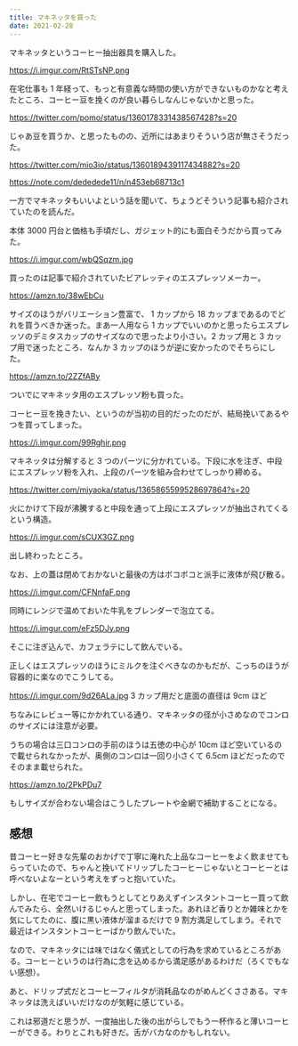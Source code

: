 ```yaml
---
title: マキネッタを買った
date: 2021-02-28
---
```


マキネッタというコーヒー抽出器具を購入した。

https://i.imgur.com/RtSTsNP.png

在宅仕事も 1 年経って、もっと有意義な時間の使い方ができないものかなと考えたところ、コーヒー豆を挽くのが良い暮らしなんじゃないかと思った。

https://twitter.com/pomo/status/1360178331438567428?s=20

じゃあ豆を買うか、と思ったものの、近所にはあまりそういう店が無さそうだった。

https://twitter.com/mio3io/status/1360189439117434882?s=20

https://note.com/dededede11/n/n453eb68713c1

一方でマキネッタもいいよという話を聞いて、ちょうどそういう記事も紹介されていたのを読んだ。

本体 3000 円台と価格も手頃だし、ガジェット的にも面白そうだから買ってみた。

https://i.imgur.com/wbQSqzm.jpg

買ったのは記事で紹介されていたビアレッティのエスプレッソメーカー。

https://amzn.to/38wEbCu

サイズのほうがバリエーション豊富で、 1 カップから 18 カップまであるのでどれを買うべきか迷った。まあ一人用なら 1 カップでいいのかと思ったらエスプレッソのデミタスカップのサイズなので思ったより小さい。2 カップ用と 3 カップ用で迷ったところ、なんか 3 カップのほうが逆に安かったのでそちらにした。

https://amzn.to/2ZZfABy

ついでにマキネッタ用のエスプレッソ粉も買った。

コーヒー豆を挽きたい、というのが当初の目的だったのだが、結局挽いてあるやつを買ってしまった。

https://i.imgur.com/99Rghir.png

マキネッタは分解すると 3 つのパーツに分かれている。下段に水を注ぎ、中段にエスプレッソ粉を入れ、上段のパーツを組み合わせてしっかり締める。

https://twitter.com/miyaoka/status/1365865599528697864?s=20

火にかけて下段が沸騰すると中段を通って上段にエスプレッソが抽出されてくるという構造。

https://i.imgur.com/sCUX3GZ.png

出し終わったところ。

なお、上の蓋は閉めておかないと最後の方はボコボコと派手に液体が飛び散る。

https://i.imgur.com/CFNnfaF.png

同時にレンジで温めておいた牛乳をブレンダーで泡立てる。

https://i.imgur.com/eFz5DJy.png

そこに注ぎ込んで、カフェラテにして飲んでいる。

正しくはエスプレッソのほうにミルクを注ぐべきなのかもだが、こっちのほうが容器的に楽なのでこうしてる。

https://i.imgur.com/9d26ALa.jpg
3 カップ用だと底面の直径は 9cm ほど

ちなみにレビュー等にかかれている通り、マキネッタの径が小さめなのでコンロのサイズには注意が必要。

うちの場合は三口コンロの手前のほうは五徳の中心が 10cm ほど空いているので載せられなかったが、奥側のコンロは一回り小さくて 6.5cm ほどだったのでそのまま載せられた。

https://amzn.to/2PkPDu7

もしサイズが合わない場合はこうしたプレートや金網で補助することになる。

## 感想

昔コーヒー好きな先輩のおかげで丁寧に淹れた上品なコーヒーをよく飲ませてもらっていたので、ちゃんと挽いてドリップしたコーヒーじゃないとコーヒーとは呼べないよなーという考えをずっと抱いていた。

しかし、在宅でコーヒー飲もうとしてとりあえずインスタントコーヒー買って飲んでみたら、全然いけるじゃんと思ってしまった。あれほど香りとか雑味とかを気にしてたのに、腹に黒い液体が溜まるだけで 9 割方満足してしまう。それで最近はインスタントコーヒーばかり飲んでいた。

なので、マキネッタには味ではなく儀式としての行為を求めているところがある。コーヒーというのは行為に念を込めるから満足感があるわけだ（ろくでもない感想）。

あと、ドリップ式だとコーヒーフィルタが消耗品なのがめんどくささある。マキネッタは洗えばいいだけなのが気軽に感じている。

これは邪道だと思うが、一度抽出した後の出がらしでもう一杯作ると薄いコーヒーができる。わりとこれも好きだ。舌がバカなのかもしれない。
